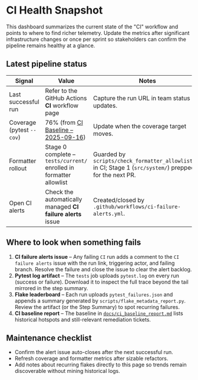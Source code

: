 # CI Health Snapshot

This dashboard summarizes the current state of the "CI" workflow and points to
where to find richer telemetry. Update the metrics after significant
infrastructure changes or once per sprint so stakeholders can confirm the
pipeline remains healthy at a glance.

## Latest pipeline status

| Signal | Value | Notes |
| --- | --- | --- |
| Last successful run | Refer to the GitHub Actions **CI** workflow page | Capture the run URL in team status updates. |
| Coverage (pytest `--cov`) | 76% (from [CI Baseline – 2025-09-16](../ci_baseline_report.md)) | Update when the coverage target moves. |
| Formatter rollout | Stage 0 complete – `tests/current/` enrolled in formatter allowlist | Guarded by `scripts/check_formatter_allowlist.py` in CI; Stage 1 (`src/system/`) prepped for the next PR. |
| Open CI alerts | Check the automatically managed **CI failure alerts** issue | Created/closed by `.github/workflows/ci-failure-alerts.yml`. |

## Where to look when something fails

1. **CI failure alerts issue** – Any failing `CI` run adds a comment to the
   `CI failure alerts` issue with the run link, triggering actor, and failing
   branch. Resolve the failure and close the issue to clear the alert backlog.
2. **Pytest log artifact** – The `tests` job uploads `pytest.log` on every run
   (success or failure). Download it to inspect the full trace beyond the tail
   mirrored in the step summary.
3. **Flake leaderboard** – Each run uploads `pytest_failures.json` and appends a
   summary generated by `scripts/flake_metadata_report.py`. Review the artifact
   (or the Step Summary) to spot recurring failures.
4. **CI baseline report** – The baseline in [`docs/ci_baseline_report.md`](../ci_baseline_report.md)
   lists historical hotspots and still-relevant remediation tickets.

## Maintenance checklist

- Confirm the alert issue auto-closes after the next successful run.
- Refresh coverage and formatter metrics after sizable refactors.
- Add notes about recurring flakes directly to this page so trends remain
  discoverable without mining historical logs.
